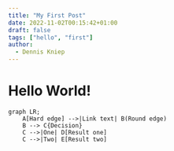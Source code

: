 ```yaml
---
title: "My First Post"
date: 2022-11-02T00:15:42+01:00
draft: false
tags: ["hello", "first"]
author: 
  - Dennis Kniep
---
```

# Hello World!


```mermaid
graph LR;
    A[Hard edge] -->|Link text| B(Round edge)
    B --> C{Decision}
    C -->|One| D[Result one]
    C -->|Two| E[Result two]
```